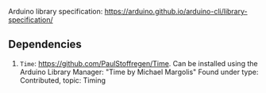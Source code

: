Arduino library specification: https://arduino.github.io/arduino-cli/library-specification/

## Dependencies

 1. `Time`: https://github.com/PaulStoffregen/Time. 
 Can be installed using the Arduino Library Manager: "Time by Michael Margolis" 
 Found under type: Contributed, topic: Timing

 